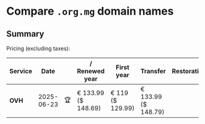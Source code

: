 # Compare `.org.mg` domain names

## Summary

Pricing (excluding taxes):

| Service | Date |  | / Renewed year | First year | Transfer | Restoration |
|--|--|--|--|--|--|--|
| **OVH** | 2025-06-23 | 🏆 | € 133.99<br>($ 148.69) | € 119<br>($ 129.99) | € 133.99<br>($ 148.79) |  |
